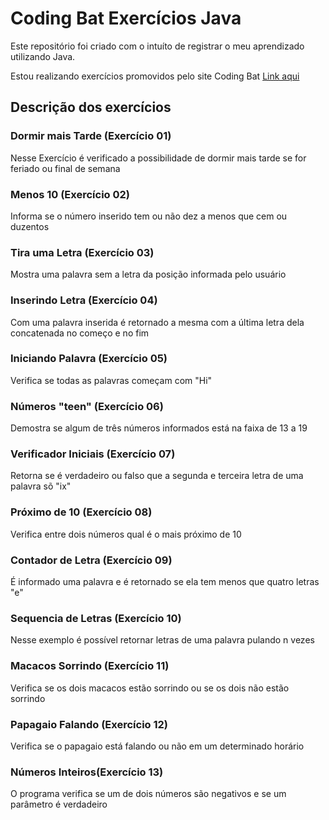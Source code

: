 # Coding Bat Exercícios Java
Este repositório foi criado com o intuíto de registrar o meu aprendizado utilizando Java.

Estou realizando exercícios promovidos pelo site Coding Bat [Link aqui](https://codingbat.com/)

## Descrição dos exercícios
### Dormir mais Tarde (Exercício 01)
Nesse Exercício é verificado a possibilidade de dormir mais tarde se for feriado ou final de semana

### Menos 10 (Exercício 02)
Informa se o número inserido tem ou não dez a menos que cem ou duzentos

### Tira uma Letra (Exercício 03)
Mostra uma palavra sem a letra da posição informada pelo usuário

### Inserindo Letra (Exercício 04)
Com uma palavra inserida é retornado a mesma com a última letra dela concatenada no começo e no fim 

### Iniciando Palavra (Exercício 05)
Verifica se todas as palavras começam com "Hi"

### Números "teen" (Exercício 06)
Demostra se algum de três números informados está na faixa de 13 a 19

### Verificador Iniciais (Exercício 07)
Retorna se é verdadeiro ou falso que a segunda e terceira letra de uma palavra sõ "ix"

### Próximo de 10 (Exercício 08)
Verifica entre dois números qual é o mais próximo de 10

### Contador de Letra (Exercício 09)
É informado uma palavra e é retornado se ela tem menos que quatro letras "e"

### Sequencia de Letras (Exercício 10)
Nesse exemplo é possível retornar letras de uma palavra pulando n vezes

### Macacos Sorrindo (Exercício 11)
Verifica se os dois macacos estão sorrindo ou se os dois não estão sorrindo

### Papagaio Falando (Exercício 12)
Verifica se o papagaio está falando ou não em um determinado horário

### Números Inteiros(Exercício 13)
O programa verifica se um de dois números são negativos e se um parâmetro é verdadeiro
